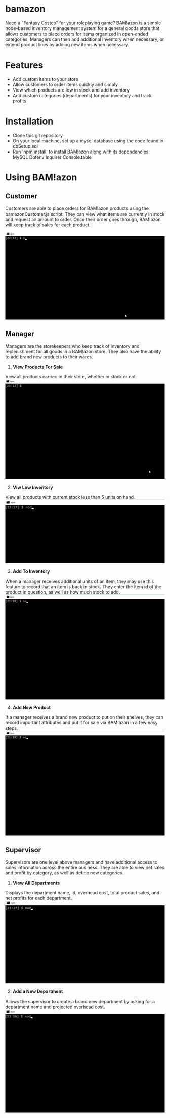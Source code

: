 # bamazon
Need a "Fantasy Costco" for your roleplaying game?  BAM!azon is a simple node-based inventory management system for a general goods store that allows customers to place orders for items organized in open-ended categories. Managers can then add additional inventory when necessary, or extend product lines by adding new items when necessary.

# Features
* Add custom items to your store
* Allow customers to order items quickly and simply
* View which products are low in stock and add inventory
* Add custom categories (departments) for your inventory and track profits

# Installation
* Clone this git repository
* On your local machine, set up a mysql database using the code found in dbSetup.sql
* Run 'npm install' to install BAM!azon along with its dependencies:
    MySQL
    Dotenv
    Inquirer
    Console.table

# Using BAM!azon
## Customer
Customers are able to place orders for BAM!azon products using the bamazonCustomer.js script. They can view what items are currently in stock and request an amount to order. Once their order goes through, BAM!azon will keep track of sales for each product.

![alt text](bamazoncustomer-lg.gif "Customer Experience")


## Manager
Managers are the storekeepers who keep track of inventory and replenishment for all goods in a BAM!azon store. They also have the ability to add brand new products to their wares.

1. **View Products For Sale**

View all products carried in their store, whether in stock or not. 
![alt text](mgr-viewallproducts.gif "View all products")

2. **Viw Low Inventory**

View all products with current stock less than 5 units on hand. 
![alt text](mgr-viewlowinventory.gif "View low inventory products")

3. **Add To Inventory**

When a manager receives additional units of an item, they may use this feature to record that an item is back in stock. They enter the item id of the product in question, as well as how much stock to add.
![alt text](mgr-addinventory.gif "Add inventory")

4. **Add New Product**

If a manager receives a brand new product to put on their shelves, they can record important attributes and put it for sale via BAM!azon in a few easy steps. 
![alt text](mgr-addproduct.gif "Add inventory")

## Supervisor
Supervisors are one level above managers and have additional access to sales information across the entire business. They are able to view net sales and profit by category, as well as define new categories.

1. **View All Departments**

Displays the department name, id, overhead cost, total product sales, and net profits for each department.
![alt text](sv-viewdept.gif "View all departments")

2. **Add a New Department**

Allows the supervisor to create a brand new department by asking for a department name and projected overhead cost.
![alt text](sv-adddept.gif "Add department")